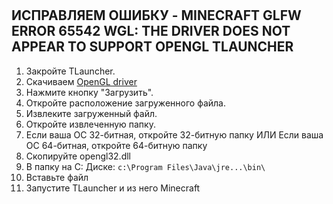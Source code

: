 # 

## ИСПРАВЛЯЕМ ОШИБКУ - MINECRAFT GLFW ERROR 65542 WGL: THE DRIVER DOES NOT APPEAR TO SUPPORT OPENGL TLAUNCHER

1. Закройте TLauncher.
2. Скачиваем [OpenGL driver](http://www.mediafire.com/file/dy6c3nromnwpmpa/Minecraft_OpenGL.zip/file)
3. Нажмите кнопку "Загрузить".
4. Откройте расположение загруженного файла.
5. Извлеките загруженный файл.
6. Откройте извлеченную папку.
7. Если ваша ОС 32-битная, откройте 32-битную папку ИЛИ Если ваша ОС 64-битная, откройте 64-битную папку
8. Скопируйте opengl32.dll
9. В папку на C: Диске: `c:\Program Files\Java\jre...\bin\`
10. Вставьте файл
11. Запустите TLauncher и из него Minecraft

